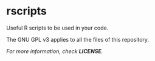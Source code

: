 # rscripts
Useful R scripts to be used in your code.

The GNU GPL v3 applies to all the files of this repository.

*For more information, check **LICENSE**.*
